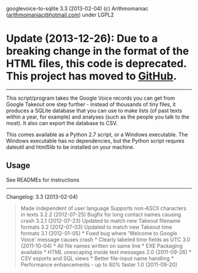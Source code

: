 googlevoice-to-sqlite
3.3	(2013-02-04)
(c) Arithmomaniac (arithmomaniac@hotmail.com) under LGPL2

# Update (2013-12-26): Due to a breaking change in the format of the HTML files, this code is deprecated. This project has moved to [GitHub](https://github.com/Arithmomaniac/gvoiceParser). #


---

This script/program takes the Google Voice records you can get from Google Takeout one step further - instead of thousands of tiny files, it produces a SQLite database that you can use to make lists (of past texts within a year, for example) and analyses (such as the people you talk to the most). It also can export the database to CSV.

This comes available as a Python 2.7 script, or a Windows executable. The Windows executable has no dependencies, but the Python script requres dateutil and html5lib to be installed on your machine.

## Usage ##

See READMEs for instructions


---


Changelog:
3.3 (2013-02-04)
> Made independent of user language
> Supports non-ASCII characters in texts
3.2.2 (2012-07-25)
> Bugfix for long contact names causing crash
3.2.1 (2012-07-23)
> Updated to match new Takeout filename formats
3.2	(2012-07-03)
> Updated to match new Takeout time formats
3.1 (2012-01-05)
    * Fixed bug where 'Welcome to Google Voice' message causes crash
    * Clearly labeled time fields as UTC
3.0 (2011-10-04)
    * All file names written on same line
    * EXE Packaging available
    * HTML unescaping inside text messages
2.0 (2011-09-26)
    * CSV exports and SQL views
    * Better file-input name handling
    * Performance enhancements - up to 80% faster
1.0 (2011-09-20)